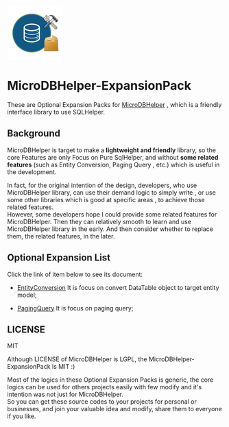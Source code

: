 ![icon](https://github.com/DoraemonYu/MicroDBHelper-ExpansionPack/blob/gh-pages/icons/packs.png?raw=true)  
# MicroDBHelper-ExpansionPack

These are Optional Expansion Packs for [MicroDBHelper](https://doraemonyu.github.io/MicroDBHelper/) , which is a friendly interface library to use SQLHelper. 
 

## Background
MicroDBHelper is target to make a **lightweight and friendly** library, so the core Features are only Focus on Pure SqlHelper, and without **some related features** (such as Entity Conversion, Paging Query , etc.) which is useful in the development.   

In fact, for the original intention of the design, developers, who use MicroDBHelper library, can use their demand logic to simply write , or use some other libraries which is good at specific areas , to achieve those related features.  
However, some developers hope I could provide some related features for MicroDBHelper. Then they can relatively smooth to learn and use MicroDBHelper library in the early. And then consider whether to replace them, the related features, in the later.



## Optional Expansion List
Click the link of item below to see its document: 

* [EntityConversion](/MicroDBHelper-ExpansionPack/EntityConversion) It is focus on convert DataTable object to target entity model;

* [PagingQuery](/MicroDBHelper-ExpansionPack/PagingQuery) It is focus on paging query;


## LICENSE
MIT 

Although LICENSE of MicroDBHelper is LGPL, the MicroDBHelper-ExpansionPack is MIT :) 

Most of the logics in these Optional Expansion Packs is generic, the core logics can be used for others projects easily with few modify and it's intention was not just for MicroDBHelper.  
So you can get these source codes to your projects for personal or businesses, and join your valuable idea and modify, share them to everyone if you like.
